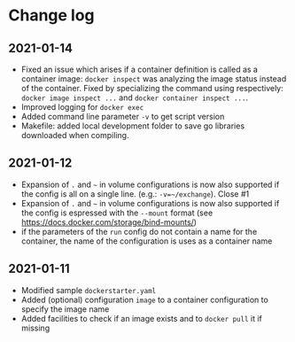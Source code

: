# Change log

## 2021-01-14

- Fixed an issue which arises if a container definition is called as a container image: `docker inspect` was analyzing the image status instead of the container. Fixed by specializing the command using respectively: `docker image inspect ...` and `docker container inspect ...`.
- Improved logging for `docker exec`
- Added command line parameter `-v` to get script version
- Makefile: added local development folder to save go libraries downloaded when compiling.

## 2021-01-12

- Expansion of `.` and `~` in volume configurations is now also supported if the config is all on a single line. (e.g.: `-v=~/exchange`). Close #1
- Expansion of `.` and `~` in volume configurations is now also supported if the config is espressed with the `--mount` format (see <https://docs.docker.com/storage/bind-mounts/>)
- if the parameters of the `run` config do not contain a name for the container, the name of the configuration is uses as a container name

## 2021-01-11 

- Modified sample `dockerstarter.yaml`
- Added (optional) configuration `image` to a container configuration to specify the image name
- Added facilities to check if an image exists and to `docker pull` it if missing
